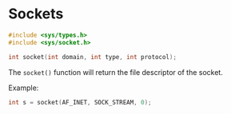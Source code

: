 # Sockets

```c
#include <sys/types.h>
#include <sys/socket.h>

int socket(int domain, int type, int protocol); 
```

The `socket()` function will return the file descriptor of the socket.

Example:
```c
int s = socket(AF_INET, SOCK_STREAM, 0);
```

